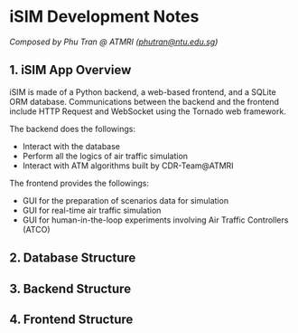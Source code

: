 # iSIM Development Notes 

*Composed by Phu Tran @ ATMRI (phutran@ntu.edu.sg)*

## 1. iSIM App Overview

iSIM is made of a Python backend, a web-based frontend, and a SQLite ORM database. Communications between the backend and the frontend include HTTP Request and WebSocket using the Tornado web framework.

The backend does the followings:
* Interact with the database
* Perform all the logics of air traffic simulation
* Interact with ATM algorithms built by CDR-Team@ATMRI

The frontend provides the followings:
* GUI for the preparation of scenarios data for simulation
* GUI for real-time air traffic simulation
* GUI for human-in-the-loop experiments involving Air Traffic Controllers (ATCO)

## 2. Database Structure

## 3. Backend Structure

## 4. Frontend Structure